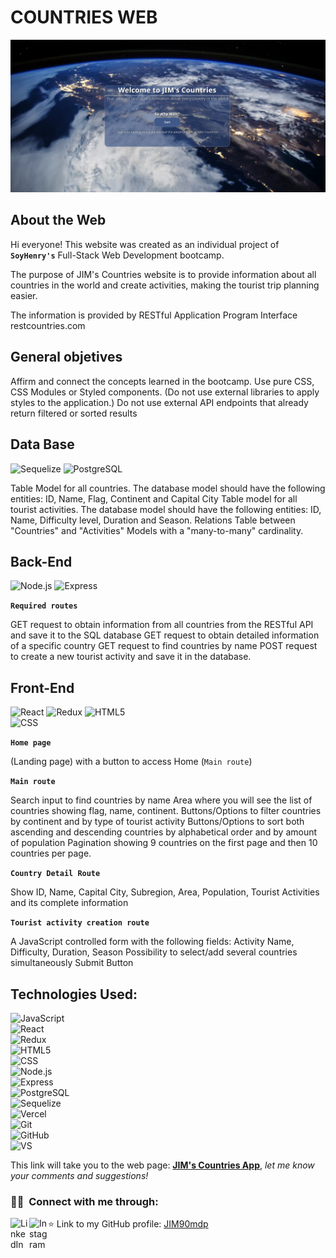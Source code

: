 # **COUNTRIES WEB**

![countries-home](/client/src/assets/JIM-Countries.png)

## About the Web

Hi everyone! This website was created as an individual project of **`SoyHenry's`** Full-Stack Web Development bootcamp.

The purpose of JIM's Countries website is to provide information about all countries in the world and create activities, making the tourist trip planning easier.

The information is provided by RESTful Application Program Interface restcountries.com

## General objetives

Affirm and connect the concepts learned in the bootcamp.
Use pure CSS, CSS Modules or Styled components. (Do not use external libraries to apply styles to the application.)
Do not use external API endpoints that already return filtered or sorted results

## Data Base

![Sequelize](https://img.shields.io/badge/-Sequelize-696969?style=flat&logo=Sequelize)   ![PostgreSQL](https://img.shields.io/badge/-PostgreSQL-696969?style=flat&logo=postgreSQL&logoColor=blue) 

Table Model for all countries. The database model should have the following entities: ID, Name, Flag, Continent and Capital City
Table model for all tourist activities. The database model should have the following entities: ID, Name, Difficulty level, Duration and Season.
Relations Table between "Countries" and "Activities" Models with a "many-to-many" cardinality.

## Back-End

![Node.js](https://img.shields.io/badge/-Node.js-696969?style=flat&logo=node.js) ![Express](https://img.shields.io/badge/-Express-696969?style=flat&logo=express) 

**`Required routes`**

GET request to obtain information from all countries from the RESTful API and save it to the SQL database
GET request to obtain detailed information of a specific country
GET request to find countries by name
POST request to create a new tourist activity and save it in the database.

## Front-End

![React](https://img.shields.io/badge/-React-696969?style=flat&logo=react)  ![Redux](https://img.shields.io/badge/-Redux-696969?style=flat&logo=redux)  ![HTML5](https://img.shields.io/badge/-HTML5-696969?style=flat&logo=HTML5)  
![CSS](https://img.shields.io/badge/-CSS-696969?style=flat&logo=CSS3&logoColor=1572B6)  

**`Home page`**

(Landing page) with a button to access Home (`Main route`)

**`Main route`**

Search input to find countries by name
Area where you will see the list of countries showing flag, name, continent.
Buttons/Options to filter countries by continent and by type of tourist activity
Buttons/Options to sort both ascending and descending countries by alphabetical order and by amount of population
Pagination showing 9 countries on the first page and then 10 countries per page.

**`Country Detail Route`**

Show ID, Name, Capital City, Subregion, Area, Population, Tourist Activities and its complete information

**`Tourist activity creation route`**

A JavaScript controlled form with the following fields: Activity Name, Difficulty, Duration, Season
Possibility to select/add several countries simultaneously
Submit Button

## Technologies Used:

![JavaScript](https://img.shields.io/badge/-JavaScript-696969?style=flat&logo=javascript)  
![React](https://img.shields.io/badge/-React-696969?style=flat&logo=react)  
![Redux](https://img.shields.io/badge/-Redux-696969?style=flat&logo=redux)  
![HTML5](https://img.shields.io/badge/-HTML5-696969?style=flat&logo=HTML5)  
![CSS](https://img.shields.io/badge/-CSS-696969?style=flat&logo=CSS3&logoColor=1572B6)  
![Node.js](https://img.shields.io/badge/-Node.js-696969?style=flat&logo=node.js)  
![Express](https://img.shields.io/badge/-Express-696969?style=flat&logo=express)  
![PostgreSQL](https://img.shields.io/badge/-PostgreSQL-696969?style=flat&logo=postgreSQL&logoColor=blue)  
![Sequelize](https://img.shields.io/badge/-Sequelize-696969?style=flat&logo=Sequelize)  
![Vercel](https://img.shields.io/badge/-Vercel-696969?style=flat&logo=Vercel)  
 ![Git](https://img.shields.io/badge/-Git-696969?style=flat&logo=git)  
 ![GitHub](https://img.shields.io/badge/-GitHub-696969?style=flat&logo=github)  
 ![VS](https://img.shields.io/badge/-Visual_Studio_Code-696969?style=flat&logo=visual%20studio&logoColor=blue)

This link will take you to the web page: **[JIM's Countries App](https://jim-countries-vbeb.vercel.app/ "JIM's Countries App")**, _let me know your comments and suggestions!_

### 🤝🏻 &nbsp;Connect with me through:

[<img align="left" alt="LinkedIn" width="30px" src="https://raw.githubusercontent.com/rahuldkjain/github-profile-readme-generator/master/src/images/icons/Social/linked-in-alt.svg" />](https://linkedin.com/in/mascarenhas-developer/)
[<img align="left" alt="Instagram" width="30px" src="https://raw.githubusercontent.com/rahuldkjain/github-profile-readme-generator/master/src/images/icons/Social/instagram.svg" />](https://instagram.com/nachomascarenhas/)


⭐️ Link to my GitHub profile: [JIM90mdp](https://github.com/JIM90mdp)
